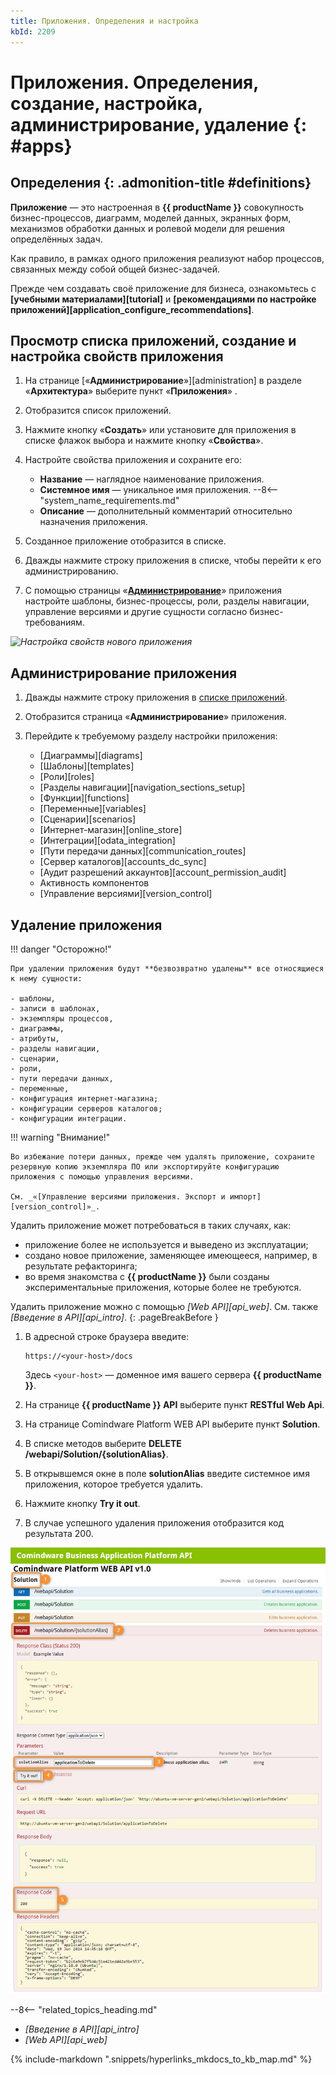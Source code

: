 ```yaml
---
title: Приложения. Определения и настройка
kbId: 2209
---
```


# Приложения. Определения, создание, настройка, администрирование, удаление {: #apps}

<div class="admonition question" markdown="block">

## Определения {: .admonition-title #definitions}

**Приложение** — это настроенная в **{{ productName }}** совокупность  бизнес-процессов, диаграмм, моделей данных, экранных форм, механизмов обработки данных и ролевой модели для решения определённых задач.

Как правило, в рамках одного приложения реализуют набор процессов, связанных между собой общей бизнес-задачей.

Прежде чем создавать своё приложение для бизнеса, ознакомьтесь с **[учебными материалами][tutorial]** и **[рекомендациями по настройке приложений][application_configure_recommendations]**.

</div>

## Просмотр списка приложений, создание и настройка свойств приложения

1. На странице [«**Администрирование**»][administration] в разделе «**Архитектура**» выберите пункт «**Приложения**» <i class= "fa-light  fa-cubes"></i>.
2. Отобразится список приложений.
3. Нажмите кнопку «**Создать**» или установите для приложения в списке флажок выбора и нажмите кнопку «**Свойства**».
4. Настройте свойства приложения и сохраните его:

    - **Название** — наглядное наименование приложения.
    - **Системное имя** — уникальное имя приложения.
    --8<-- "system_name_requirements.md"
    - **Описание** — дополнительный комментарий относительно назначения приложения.

5. Созданное приложение отобразится в списке.
6. Дважды нажмите строку приложения в списке, чтобы перейти к его администрированию.
7. С помощью страницы «**[Администрирование](#администрирование-приложения)**» приложения настройте шаблоны, бизнес-процессы, роли, разделы навигации, управление версиями и другие сущности согласно бизнес-требованиям.

_![Настройка свойств нового приложения](img/bussiness_application_creation.png)_

## Администрирование приложения

1. Дважды нажмите строку приложения в [списке приложений](#просмотр-списка-приложений-создание-и-настройка-свойств-приложения).
2. Отобразится страница «**Администрирование**» приложения.
3. Перейдите к требуемому разделу настройки приложения:

    - [Диаграммы][diagrams]
    - [Шаблоны][templates]
    - [Роли][roles]
    - [Разделы навигации][navigation_sections_setup]
    - [Функции][functions]
    - [Переменные][variables]
    - [Сценарии][scenarios]
    - [Интернет-магазин][online_store]
    - [Интеграции][odata_integration]
    - [Пути передачи данных][communication_routes]
    - [Сервер каталогов][accounts_dc_sync]
    - [Аудит разрешений аккаунтов][account_permission_audit]
    - Активность компонентов
    - [Управление версиями][version_control]

## Удаление приложения

!!! danger "Осторожно!"

    При удалении приложения будут **безвозвратно удалены** все относящиеся к нему сущности:

    - шаблоны,
    - записи в шаблонах,
    - экземпляры процессов,
    - диаграммы,
    - атрибуты,
    - разделы навигации,
    - сценарии,
    - роли,
    - пути передачи данных,
    - переменные,
    - конфигурация интернет-магазина;
    - конфигурации серверов каталогов;
    - конфигурации интеграции.

!!! warning "Внимание!"

    Во избежание потери данных, прежде чем удалять приложение, сохраните резервную копию экземпляра ПО или экспортируйте конфигурацию приложения с помощью управления версиями.

    См. _«[Управление версиями приложения. Экспорт и импорт][version_control]»_.

Удалить приложение может потребоваться в таких случаях, как:

- приложение более не используется и выведено из эксплуатации;
- создано новое приложение, заменяющее имеющееся, например, в результате рефакторинга;
- во время знакомства с **{{ productName }}** были созданы экспериментальные приложения, которые более не требуются.

Удалить приложение можно с помощью *[Web API][api_web]*. См. также *[Введение в API][api_intro]*.
{: .pageBreakBefore }

1. В адресной строке браузера введите:

    ```
    https://<your-host>/docs
    ```

    Здесь `<your-host>` — доменное имя вашего сервера **{{ productName }}**.

2. На странице **{{ productName }} API** выберите пункт **RESTful Web Api**.
3. На странице Comindware Platform WEB API выберите пункт **Solution**.
4. В списке методов выберите **DELETE /webapi/Solution/{solutionAlias}**.
5. В открывшемся окне в поле **solutionAlias** введите системное имя приложения, которое требуется удалить.
6. Нажмите кнопку **Try it out**.
7. В случае успешного удаления приложения отобразится код результата 200.

_![Удаление приложения с помощью API](img/applications_delete_api.png)_

<div class="relatedTopics" markdown="block">

--8<-- "related_topics_heading.md"

- _[Введение в API][api_intro]_
- _[Web API][api_web]_

</div>

{% include-markdown ".snippets/hyperlinks_mkdocs_to_kb_map.md" %}
